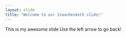 ```yaml
---
layout: slide
title: "Welcome to our IsaacHesketh slide!"
---
```

This is my awesome slide
Use the left arrow to go back!

